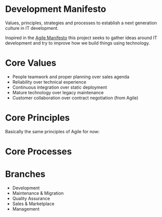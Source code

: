 # Development Manifesto
Values, principles, strategies and processes to establish a next generation culture in IT development.

Inspired in the [Agile Manifesto](http://agilemanifesto.org) this project seeks to gather ideas around IT development and try to improve how we build things using technology.

# Core Values

* People teamwork and proper planning over sales agenda
* Reliability over technical experience
* Continuous integration over static deployment
* Mature technology over legacy maintenance
* Customer collaboration over contract negotiation (from Agile)

# Core Principles

Basically the same principles of Agile for now:



# Core Processes



# Branches

* Development
* Maintenance & Migration
* Quality Assurance
* Sales & Marketplace
* Management
